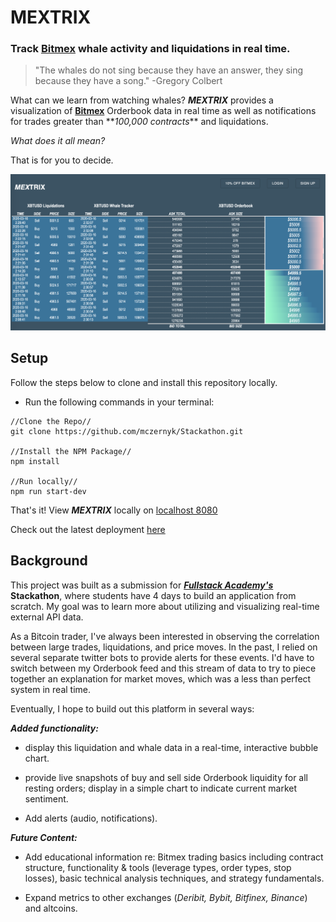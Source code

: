 # MEXTRIX

### Track [Bitmex](https://www.bitmex.com/register/dlOCfE) whale activity and liquidations in real time.

> "The whales do not sing because they have an answer, they sing because they have a song."
> -Gregory Colbert

What can we learn from watching whales? ***MEXTRIX*** provides a visualization of **[Bitmex](https://www.bitmex.com/register/dlOCfE)** Orderbook data in real time as well as notifications for trades greater than \*\*_100,000 contracts_\*\* and liquidations.

_What does it all mean?_

That is for you to decide.

<img src="./public/Screen Shot 2020-03-16 at 2.32.07 AM.png">

## Setup

Follow the steps below to clone and install this repository locally.

* Run the following commands in your terminal:

```
//Clone the Repo//
git clone https://github.com/mczernyk/Stackathon.git

//Install the NPM Package//
npm install

//Run locally//
npm run start-dev
```

That's it! View ***MEXTRIX*** locally on [localhost 8080](http://localhost:8080/)

Check out the latest deployment [here](https://stackathon-mc.herokuapp.com/)

## Background

This project was built as a submission for **_[Fullstack Academy's](https://www.fullstackacademy.com/)_** **Stackathon**, where students have 4 days to build an application from scratch. My goal was to learn more about utilizing and visualizing real-time external API data.

As a Bitcoin trader, I've always been interested in observing the correlation between large trades, liquidations, and price moves. In the past, I relied on several separate twitter bots to provide alerts for these events. I'd have to switch between my Orderbook feed and this stream of data to try to piece together an explanation for market moves, which was a less than perfect system in real time.

Eventually, I hope to build out this platform in several ways:

**_Added functionality:_**

* display this liquidation and whale data in a real-time, interactive bubble chart.

* provide live snapshots of buy and sell side Orderbook liquidity for all resting orders; display in a simple chart to indicate current market sentiment.

* Add alerts (audio, notifications).

**_Future Content:_**

* Add educational information re: Bitmex trading basics including contract structure, functionality & tools (leverage types, order types, stop losses), basic technical analysis techniques, and strategy fundamentals.

* Expand metrics to other exchanges (_Deribit, Bybit, Bitfinex, Binance_) and altcoins.
